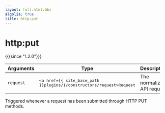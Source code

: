 ```yaml
---
layout: full.html.hbs
algolia: true
title: http:put
---
```


# http:put

{{{since "1.2.0"}}}

| Arguments | Type | Description |
|-----------|------|-------------|
| `request` | <pre><a href={{ site_base_path }}plugins/1/constructors/request>Request</a></pre> | The normalized API request |


Triggered whenever a request has been submitted through HTTP PUT methods.
